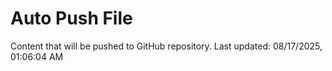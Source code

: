 # Auto Push File

Content that will be pushed to GitHub repository.
Last updated: 08/17/2025, 01:06:04 AM